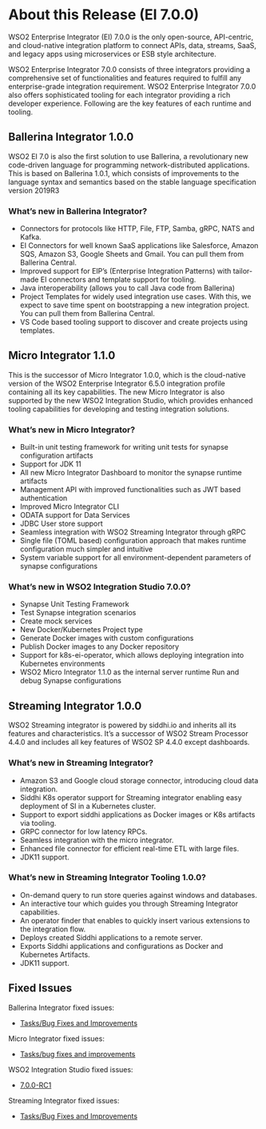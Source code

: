 # About this Release (EI 7.0.0)

WSO2 Enterprise Integrator (EI) 7.0.0 is the only open-source, API-centric, and cloud-native integration platform to connect APIs, data, streams, SaaS, and legacy apps using microservices or ESB style architecture.  

WSO2 Enterprise Integrator 7.0.0 consists of three integrators providing a comprehensive set of functionalities and features required to fulfill any enterprise-grade integration requirement. WSO2 Enterprise Integrator 7.0.0 also offers sophisticated tooling for each integrator providing a rich developer experience. Following are the key features of each runtime and tooling.

## Ballerina Integrator 1.0.0

WSO2 EI 7.0 is also the first solution to use Ballerina, a revolutionary new code-driven language for programming network-distributed applications. This is based on Ballerina 1.0.1, which consists of improvements to the language syntax and semantics based on the stable language specification version 2019R3

### What’s new in Ballerina Integrator?

-   Connectors for protocols like HTTP, File, FTP, Samba, gRPC, NATS and Kafka.
-   EI Connectors for well known SaaS applications like Salesforce, Amazon SQS, Amazon S3, Google Sheets and Gmail. You can pull them from Ballerina Central.
-   Improved support for EIP’s (Enterprise Integration Patterns) with tailor-made EI connectors and template support for tooling.
-   Java interoperability (allows you to call Java code from Ballerina)
-   Project Templates for widely used integration use cases. With this, we expect to save time spent on bootstrapping a new integration project. You can pull them from Ballerina Central.
-   VS Code based tooling support to discover and create projects using templates.
 
## Micro Integrator 1.1.0

This is the successor of Micro Integrator 1.0.0, which is the cloud-native version of the WSO2 Enterprise Integrator 6.5.0 integration profile containing all its key capabilities. The new Micro Integrator is also supported by the new WSO2 Integration Studio, which provides enhanced tooling capabilities for developing and testing integration solutions.
 
### What’s new in Micro Integrator?

-   Built-in unit testing framework for writing unit tests for synapse configuration artifacts
-   Support for JDK 11
-   All new Micro Integrator Dashboard to monitor the synapse runtime artifacts
-   Management API with improved functionalities such as JWT based authentication
-   Improved Micro Integrator CLI 
-   ODATA support for Data Services
-   JDBC User store support
-   Seamless integration with WSO2 Streaming Integrator through gRPC
-   Single file (TOML based) configuration approach that makes runtime configuration much simpler and intuitive    
-   System variable support for all environment-dependent parameters of synapse configurations
 
### What’s new in WSO2 Integration Studio 7.0.0?

-   Synapse Unit Testing Framework
-   Test Synapse integration scenarios
-   Create mock services
-   New Docker/Kubernetes Project type
-   Generate Docker images with custom configurations
-   Publish Docker images to any Docker repository
-   Support for k8s-ei-operator, which allows deploying integration into Kubernetes environments
-   WSO2 Micro Integrator 1.1.0 as the internal server runtime
Run and debug Synapse configurations
 
## Streaming Integrator 1.0.0

WSO2 Streaming integrator is powered by siddhi.io and inherits all its features and characteristics. It’s a successor of WSO2 Stream Processor 4.4.0 and includes all key features of WSO2 SP 4.4.0 except dashboards. 

### What’s new in Streaming Integrator?

-   Amazon S3 and Google cloud storage connector, introducing cloud data integration. 
-   Siddhi K8s operator support for Streaming integrator enabling easy deployment of SI in a Kubernetes cluster.
-   Support to export siddhi applications as Docker images or K8s artifacts via tooling.
-   GRPC connector for low latency RPCs.
-   Seamless integration with the micro integrator.
-   Enhanced file connector for efficient real-time ETL with large files.
-   JDK11 support.
 
### What’s new in Streaming Integrator Tooling 1.0.0?

-   On-demand query to run store queries against windows and databases.
-   An interactive tour which guides you through Streaming Integrator capabilities.
-   An operator finder that enables to quickly insert various extensions to the integration flow.
-   Deploys created Siddhi applications to a remote server.
-   Exports Siddhi applications and configurations as Docker and Kubernetes Artifacts.
-   JDK11 support.
 

## Fixed Issues

Ballerina Integrator fixed issues:

-   [Tasks/Bug Fixes and Improvements](https://github.com/wso2/ballerina-integrator/milestone/13?closed=1)

Micro Integrator fixed issues:

-   [Tasks/bug fixes and improvements](https://github.com/wso2/micro-integrator/issues?utf8=%E2%9C%93&q=is%3Aissue+closed%3A2019-09-11..2019-09-27+is%3Aclosed+)

WSO2 Integration Studio fixed issues:

-   [7.0.0-RC1](https://github.com/wso2/devstudio-tooling-ei/milestone/7?closed=1)

Streaming Integrator fixed issues:

-   [Tasks/Bug Fixes and Improvements](https://github.com/wso2/ballerina-integrator/milestone/12?closed=1)
